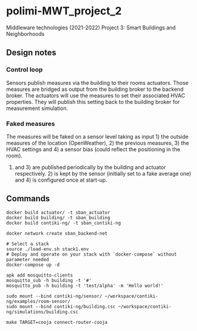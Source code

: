 # polimi-MWT_project_2
Middleware technologies (2021-2022) Project 3: Smart Buildings and Neighborhoods


## Design notes

### Control loop
Sensors publish measures via the building to their rooms actuators. Those measures are bridged as output from the building broker to the backend broker.
The actuators will use the measures to set their associated HVAC properties. They will publish this setting back to the building broker for measurement simulation.

### Faked measures
The measures will be faked on a sensor level taking as input 1) the outside measures of the location (OpenWeather), 2) the previous measures, 3) the HVAC settings and 4) a sensor bias (could reflect the positioning in the room).
1) and 3) are published periodically by the building and actuator respectively. 2) is kept by the sensor (initially set to a fake average one) and 4) is configured once at start-up.

## Commands
```
docker build actuator/ -t sban_actuator
docker build building/ -t sban_building
docker build contiki-ng/ -t sban_contiki-ng

docker network create sban_backend-net

# Select a stack
source ./load-env.sh stack1.env
# Deploy and operate on your stack with `docker-compose` without parameter needed
docker-compose up -d

apk add mosquitto-clients
mosquitto_sub -h building -t '#'
mosquitto_pub -h building -t 'test/alpha' -m 'Hello world!'

sudo mount --bind contiki-ng/sensor/ ~/workspace/contiki-ng/examples/room-sensor/
sudo mount --bind contiki-ng/building.csc ~/workspace/contiki-ng/simulations/building.csc

make TARGET=cooja connect-router-cooja
```